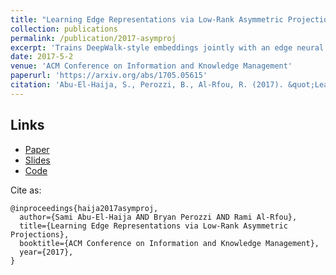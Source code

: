 ```yaml
---
title: "Learning Edge Representations via Low-Rank Asymmetric Projections"
collection: publications
permalink: /publication/2017-asymproj
excerpt: 'Trains DeepWalk-style embeddings jointly with an edge neural network.'
date: 2017-5-2
venue: 'ACM Conference on Information and Knowledge Management'
paperurl: 'https://arxiv.org/abs/1705.05615'
citation: 'Abu-El-Haija, S., Perozzi, B., Al-Rfou, R. (2017). &quot;Learning Edge Representations via Low-Rank Asymmetric Projections.&quot; <i>ACM Conference on Information and Knowledge Management</i>. 2017.'
---
```


Links
------

  * [Paper](https://arxiv.org/abs/1705.05615)
  * [Slides](https://docs.google.com/presentation/d/12lhZzWVz72-U7Kr-yhoW32EPAtTfLELDXSCAb1Zff64/edit)
  * [Code](https://github.com/google/asymproj_edge_dnn)

Cite as:
    
    @inproceedings{haija2017asymproj,
      author={Sami Abu-El-Haija AND Bryan Perozzi AND Rami Al-Rfou},
      title={Learning Edge Representations via Low-Rank Asymmetric Projections},
      booktitle={ACM Conference on Information and Knowledge Management},
      year={2017},
    }

